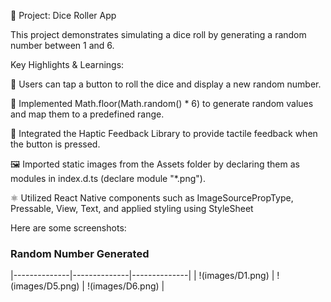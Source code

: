 🔐 Project: Dice Roller App

This project demonstrates simulating a dice roll by generating a random number between 1 and 6.

Key Highlights & Learnings:

🎲 Users can tap a button to roll the dice and display a new random number.

🔢 Implemented Math.floor(Math.random() * 6) to generate random values and map them to a predefined range.

📳 Integrated the Haptic Feedback Library to provide tactile feedback when the button is pressed.

🖼️ Imported static images from the Assets folder by declaring them as modules in index.d.ts (declare module "*.png").

⚛️ Utilized React Native components such as ImageSourcePropType, Pressable, View, Text, and applied styling using StyleSheet


Here are some screenshots:
### Random Number Generated 
|--------------|--------------|--------------|
| !(images/D1.png) | !(images/D5.png) | !(images/D6.png) |

